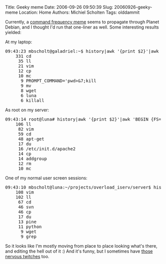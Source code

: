 Title: Geeky meme
Date: 2006-09-26 09:50:39
Slug: 20060926-geeky-meme
Location: Home
Authors: Michiel Scholten
Tags: olddammit

<p>Currently, a <a href="http://www.grep.be/blog/2006/09/25/#command_frequency">command frequency meme</a> seems to propagate through Planet Debian, and I thought I'd run that one-liner as well. Some interesting results yielded:</p>

<p>At my laptop:</p>
<pre>
09:43:23 mbscholt@galadriel:~$ history|awk '{print $2}'|awk 'BEGIN {FS="|"} {print $1}'|sort|uniq -c|sort -rn|head -10
    331 cd
     35 ll
     21 vim
     12 cp
     10 mc
      9 PROMPT_COMMAND='pwd>&amp;7;kill
      9 mv
      8 wget
      6 luna
      6 killall
</pre>

<p>As root on my server:</p>
<pre>
09:43:14 root@luna# history|awk '{print $2}'|awk 'BEGIN {FS="|"} {print $1}'|sort|uniq -c|sort -rn|head -10
    106 ll
     82 vim
     59 cd
     48 apt-get
     17 du
     16 /etc/init.d/apache2
     14 cp
     14 addgroup
     12 rm
     10 mc
</pre>
<p>One of my normal user screen sessions:</p>
<pre>
09:43:10 mbscholt@luna:~/projects/overload_iserv/server$ history|awk '{print $2}'|awk 'BEGIN {FS="|"} {print $1}'|sort|uniq -c|sort -rn|head -10
    108 vim
    102 ll
     67 cd
     46 svn
     46 cp
     17 du
     13 pine
     11 python
      9 wget
      9 grep
</pre>

<p>So it looks like I'm mostly moving from place to place looking what's there, and editing the hell out of it :) And it's funny, but I sometimes have <a href="http://kitenet.net/~joey/blog/entry/nervous_twitches.html">those nervous twitches</a> too.</p>
